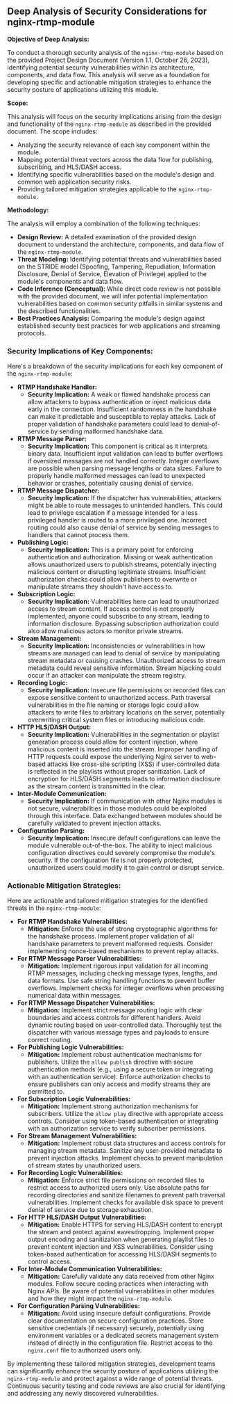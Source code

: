 ## Deep Analysis of Security Considerations for nginx-rtmp-module

**Objective of Deep Analysis:**

To conduct a thorough security analysis of the `nginx-rtmp-module` based on the provided Project Design Document (Version 1.1, October 26, 2023), identifying potential security vulnerabilities within its architecture, components, and data flow. This analysis will serve as a foundation for developing specific and actionable mitigation strategies to enhance the security posture of applications utilizing this module.

**Scope:**

This analysis will focus on the security implications arising from the design and functionality of the `nginx-rtmp-module` as described in the provided document. The scope includes:

*   Analyzing the security relevance of each key component within the module.
*   Mapping potential threat vectors across the data flow for publishing, subscribing, and HLS/DASH access.
*   Identifying specific vulnerabilities based on the module's design and common web application security risks.
*   Providing tailored mitigation strategies applicable to the `nginx-rtmp-module`.

**Methodology:**

The analysis will employ a combination of the following techniques:

*   **Design Review:**  A detailed examination of the provided design document to understand the architecture, components, and data flow of the `nginx-rtmp-module`.
*   **Threat Modeling:**  Identifying potential threats and vulnerabilities based on the STRIDE model (Spoofing, Tampering, Repudiation, Information Disclosure, Denial of Service, Elevation of Privilege) applied to the module's components and data flow.
*   **Code Inference (Conceptual):**  While direct code review is not possible with the provided document, we will infer potential implementation vulnerabilities based on common security pitfalls in similar systems and the described functionalities.
*   **Best Practices Analysis:**  Comparing the module's design against established security best practices for web applications and streaming protocols.

### Security Implications of Key Components:

Here's a breakdown of the security implications for each key component of the `nginx-rtmp-module`:

*   **RTMP Handshake Handler:**
    *   **Security Implication:**  A weak or flawed handshake process can allow attackers to bypass authentication or inject malicious data early in the connection. Insufficient randomness in the handshake can make it predictable and susceptible to replay attacks. Lack of proper validation of handshake parameters could lead to denial-of-service by sending malformed handshake data.
*   **RTMP Message Parser:**
    *   **Security Implication:**  This component is critical as it interprets binary data. Insufficient input validation can lead to buffer overflows if oversized messages are not handled correctly. Integer overflows are possible when parsing message lengths or data sizes. Failure to properly handle malformed messages can lead to unexpected behavior or crashes, potentially causing denial of service.
*   **RTMP Message Dispatcher:**
    *   **Security Implication:**  If the dispatcher has vulnerabilities, attackers might be able to route messages to unintended handlers. This could lead to privilege escalation if a message intended for a less privileged handler is routed to a more privileged one. Incorrect routing could also cause denial of service by sending messages to handlers that cannot process them.
*   **Publishing Logic:**
    *   **Security Implication:**  This is a primary point for enforcing authentication and authorization. Missing or weak authentication allows unauthorized users to publish streams, potentially injecting malicious content or disrupting legitimate streams. Insufficient authorization checks could allow publishers to overwrite or manipulate streams they shouldn't have access to.
*   **Subscription Logic:**
    *   **Security Implication:**  Vulnerabilities here can lead to unauthorized access to stream content. If access control is not properly implemented, anyone could subscribe to any stream, leading to information disclosure. Bypassing subscription authorization could also allow malicious actors to monitor private streams.
*   **Stream Management:**
    *   **Security Implication:**  Inconsistencies or vulnerabilities in how streams are managed can lead to denial of service by manipulating stream metadata or causing crashes. Unauthorized access to stream metadata could reveal sensitive information. Stream hijacking could occur if an attacker can manipulate the stream registry.
*   **Recording Logic:**
    *   **Security Implication:**  Insecure file permissions on recorded files can expose sensitive content to unauthorized access. Path traversal vulnerabilities in the file naming or storage logic could allow attackers to write files to arbitrary locations on the server, potentially overwriting critical system files or introducing malicious code.
*   **HTTP HLS/DASH Output:**
    *   **Security Implication:**  Vulnerabilities in the segmentation or playlist generation process could allow for content injection, where malicious content is inserted into the stream. Improper handling of HTTP requests could expose the underlying Nginx server to web-based attacks like cross-site scripting (XSS) if user-controlled data is reflected in the playlists without proper sanitization. Lack of encryption for HLS/DASH segments leads to information disclosure as the stream content is transmitted in the clear.
*   **Inter-Module Communication:**
    *   **Security Implication:**  If communication with other Nginx modules is not secure, vulnerabilities in those modules could be exploited through this interface. Data exchanged between modules should be carefully validated to prevent injection attacks.
*   **Configuration Parsing:**
    *   **Security Implication:**  Insecure default configurations can leave the module vulnerable out-of-the-box. The ability to inject malicious configuration directives could severely compromise the module's security. If the configuration file is not properly protected, unauthorized users could modify it to gain control or disrupt service.

### Actionable Mitigation Strategies:

Here are actionable and tailored mitigation strategies for the identified threats in the `nginx-rtmp-module`:

*   **For RTMP Handshake Vulnerabilities:**
    *   **Mitigation:** Enforce the use of strong cryptographic algorithms for the handshake process. Implement proper validation of all handshake parameters to prevent malformed requests. Consider implementing nonce-based mechanisms to prevent replay attacks.
*   **For RTMP Message Parser Vulnerabilities:**
    *   **Mitigation:** Implement rigorous input validation for all incoming RTMP messages, including checking message types, lengths, and data formats. Use safe string handling functions to prevent buffer overflows. Implement checks for integer overflows when processing numerical data within messages.
*   **For RTMP Message Dispatcher Vulnerabilities:**
    *   **Mitigation:** Implement strict message routing logic with clear boundaries and access controls for different handlers. Avoid dynamic routing based on user-controlled data. Thoroughly test the dispatcher with various message types and payloads to ensure correct routing.
*   **For Publishing Logic Vulnerabilities:**
    *   **Mitigation:** Implement robust authentication mechanisms for publishers. Utilize the `allow publish` directive with secure authentication methods (e.g., using a secure token or integrating with an authentication service). Enforce authorization checks to ensure publishers can only access and modify streams they are permitted to.
*   **For Subscription Logic Vulnerabilities:**
    *   **Mitigation:** Implement strong authorization mechanisms for subscribers. Utilize the `allow play` directive with appropriate access controls. Consider using token-based authentication or integrating with an authorization service to verify subscriber permissions.
*   **For Stream Management Vulnerabilities:**
    *   **Mitigation:** Implement robust data structures and access controls for managing stream metadata. Sanitize any user-provided metadata to prevent injection attacks. Implement checks to prevent manipulation of stream states by unauthorized users.
*   **For Recording Logic Vulnerabilities:**
    *   **Mitigation:** Enforce strict file permissions on recorded files to restrict access to authorized users only. Use absolute paths for recording directories and sanitize filenames to prevent path traversal vulnerabilities. Implement checks for available disk space to prevent denial of service due to storage exhaustion.
*   **For HTTP HLS/DASH Output Vulnerabilities:**
    *   **Mitigation:**  Enable HTTPS for serving HLS/DASH content to encrypt the stream and protect against eavesdropping. Implement proper output encoding and sanitization when generating playlist files to prevent content injection and XSS vulnerabilities. Consider using token-based authentication for accessing HLS/DASH segments to control access.
*   **For Inter-Module Communication Vulnerabilities:**
    *   **Mitigation:**  Carefully validate any data received from other Nginx modules. Follow secure coding practices when interacting with Nginx APIs. Be aware of potential vulnerabilities in other modules and how they might impact the `nginx-rtmp-module`.
*   **For Configuration Parsing Vulnerabilities:**
    *   **Mitigation:**  Avoid using insecure default configurations. Provide clear documentation on secure configuration practices. Store sensitive credentials (if necessary) securely, potentially using environment variables or a dedicated secrets management system instead of directly in the configuration file. Restrict access to the `nginx.conf` file to authorized users only.

By implementing these tailored mitigation strategies, development teams can significantly enhance the security posture of applications utilizing the `nginx-rtmp-module` and protect against a wide range of potential threats. Continuous security testing and code reviews are also crucial for identifying and addressing any newly discovered vulnerabilities.